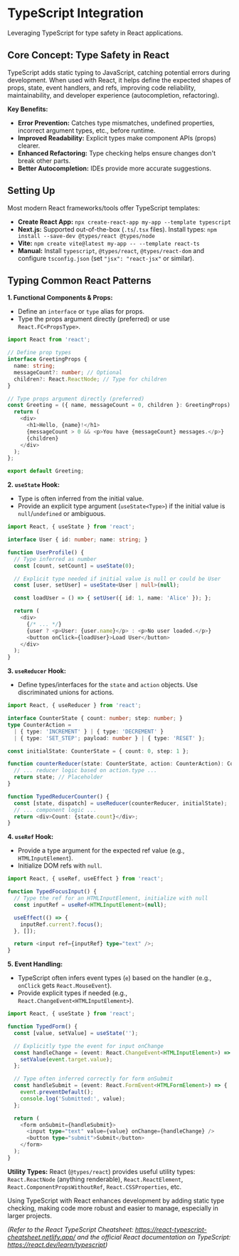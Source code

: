 # TypeScript Integration

Leveraging TypeScript for type safety in React applications.

## Core Concept: Type Safety in React

TypeScript adds static typing to JavaScript, catching potential errors during development. When used with React, it helps define the expected shapes of props, state, event handlers, and refs, improving code reliability, maintainability, and developer experience (autocompletion, refactoring).

**Key Benefits:**

*   **Error Prevention:** Catches type mismatches, undefined properties, incorrect argument types, etc., before runtime.
*   **Improved Readability:** Explicit types make component APIs (props) clearer.
*   **Enhanced Refactoring:** Type checking helps ensure changes don't break other parts.
*   **Better Autocompletion:** IDEs provide more accurate suggestions.

## Setting Up

Most modern React frameworks/tools offer TypeScript templates:

*   **Create React App:** `npx create-react-app my-app --template typescript`
*   **Next.js:** Supported out-of-the-box (`.ts`/`.tsx` files). Install types: `npm install --save-dev @types/react @types/node`
*   **Vite:** `npm create vite@latest my-app -- --template react-ts`
*   **Manual:** Install `typescript`, `@types/react`, `@types/react-dom` and configure `tsconfig.json` (set `"jsx": "react-jsx"` or similar).

## Typing Common React Patterns

**1. Functional Components & Props:**

*   Define an `interface` or `type` alias for props.
*   Type the props argument directly (preferred) or use `React.FC<PropsType>`.

```typescript
import React from 'react';

// Define prop types
interface GreetingProps {
  name: string;
  messageCount?: number; // Optional
  children?: React.ReactNode; // Type for children
}

// Type props argument directly (preferred)
const Greeting = ({ name, messageCount = 0, children }: GreetingProps) => {
  return (
    <div>
      <h1>Hello, {name}!</h1>
      {messageCount > 0 && <p>You have {messageCount} messages.</p>}
      {children}
    </div>
  );
};

export default Greeting;
```

**2. `useState` Hook:**

*   Type is often inferred from the initial value.
*   Provide an explicit type argument (`useState<Type>`) if the initial value is `null`/`undefined` or ambiguous.

```typescript
import React, { useState } from 'react';

interface User { id: number; name: string; }

function UserProfile() {
  // Type inferred as number
  const [count, setCount] = useState(0);

  // Explicit type needed if initial value is null or could be User
  const [user, setUser] = useState<User | null>(null);

  const loadUser = () => { setUser({ id: 1, name: 'Alice' }); };

  return (
    <div>
      {/* ... */}
      {user ? <p>User: {user.name}</p> : <p>No user loaded.</p>}
      <button onClick={loadUser}>Load User</button>
    </div>
  );
}
```

**3. `useReducer` Hook:**

*   Define types/interfaces for the `state` and `action` objects. Use discriminated unions for actions.

```typescript
import React, { useReducer } from 'react';

interface CounterState { count: number; step: number; }
type CounterAction =
  | { type: 'INCREMENT' } | { type: 'DECREMENT' }
  | { type: 'SET_STEP'; payload: number } | { type: 'RESET' };

const initialState: CounterState = { count: 0, step: 1 };

function counterReducer(state: CounterState, action: CounterAction): CounterState {
  // ... reducer logic based on action.type ...
  return state; // Placeholder
}

function TypedReducerCounter() {
  const [state, dispatch] = useReducer(counterReducer, initialState);
  // ... component logic ...
  return <div>Count: {state.count}</div>;
}
```

**4. `useRef` Hook:**

*   Provide a type argument for the expected ref value (e.g., `HTMLInputElement`).
*   Initialize DOM refs with `null`.

```typescript
import React, { useRef, useEffect } from 'react';

function TypedFocusInput() {
  // Type the ref for an HTMLInputElement, initialize with null
  const inputRef = useRef<HTMLInputElement>(null);

  useEffect(() => {
    inputRef.current?.focus();
  }, []);

  return <input ref={inputRef} type="text" />;
}
```

**5. Event Handling:**

*   TypeScript often infers event types (`e`) based on the handler (e.g., `onClick` gets `React.MouseEvent`).
*   Provide explicit types if needed (e.g., `React.ChangeEvent<HTMLInputElement>`).

```typescript
import React, { useState } from 'react';

function TypedForm() {
  const [value, setValue] = useState('');

  // Explicitly type the event for input onChange
  const handleChange = (event: React.ChangeEvent<HTMLInputElement>) => {
    setValue(event.target.value);
  };

  // Type often inferred correctly for form onSubmit
  const handleSubmit = (event: React.FormEvent<HTMLFormElement>) => {
    event.preventDefault();
    console.log('Submitted:', value);
  };

  return (
    <form onSubmit={handleSubmit}>
      <input type="text" value={value} onChange={handleChange} />
      <button type="submit">Submit</button>
    </form>
  );
}
```

**Utility Types:** React (`@types/react`) provides useful utility types: `React.ReactNode` (anything renderable), `React.ReactElement`, `React.ComponentPropsWithoutRef`, `React.CSSProperties`, etc.

Using TypeScript with React enhances development by adding static type checking, making code more robust and easier to manage, especially in larger projects.

*(Refer to the React TypeScript Cheatsheet: https://react-typescript-cheatsheet.netlify.app/ and the official React documentation on TypeScript: https://react.dev/learn/typescript)*